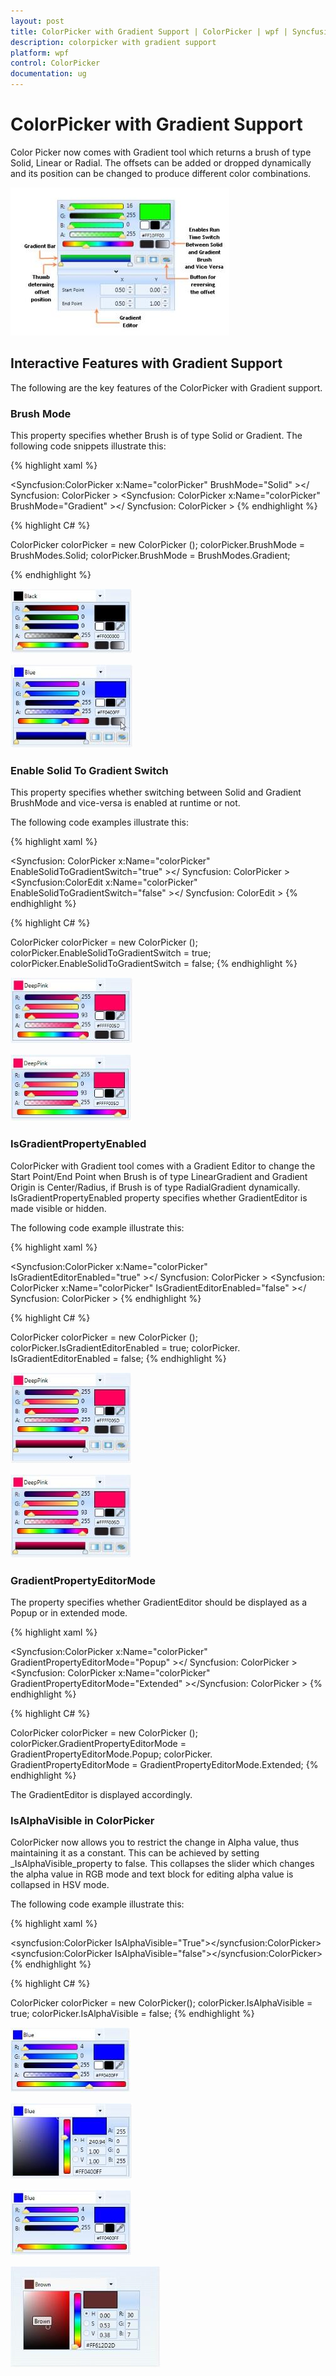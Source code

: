 ```yaml
---
layout: post
title: ColorPicker with Gradient Support | ColorPicker | wpf | Syncfusion
description: colorpicker with gradient support
platform: wpf
control: ColorPicker
documentation: ug
---
```


# ColorPicker with Gradient Support

Color Picker now comes with Gradient tool which returns a brush of type Solid, Linear or Radial. The offsets can be added or dropped dynamically and its position can be changed to produce different color combinations.

![](ColorPicker-with-Gradient-Support_images/ColorPicker-with-Gradient-Support_img1.jpeg)



## Interactive Features with Gradient Support

The following are the key features of the ColorPicker with Gradient support.

### Brush Mode

This property specifies whether Brush is of type Solid or Gradient. The following code snippets illustrate this:

{% highlight xaml %}


<Syncfusion:ColorPicker x:Name="colorPicker"  BrushMode="Solid"   ></  Syncfusion: ColorPicker >
<Syncfusion: ColorPicker x:Name="colorPicker"  BrushMode="Gradient"   ></  Syncfusion: ColorPicker >
{% endhighlight %}

{% highlight C# %}


ColorPicker colorPicker = new ColorPicker ();
colorPicker.BrushMode =  BrushModes.Solid;
colorPicker.BrushMode =  BrushModes.Gradient;

{% endhighlight %}



![](ColorPicker-with-Gradient-Support_images/ColorPicker-with-Gradient-Support_img2.jpeg)





![](ColorPicker-with-Gradient-Support_images/ColorPicker-with-Gradient-Support_img3.jpeg)





### Enable Solid To Gradient Switch

This property specifies whether switching between Solid and Gradient BrushMode and vice-versa is enabled at runtime or not.

The following code examples illustrate this:

{% highlight xaml %}


<Syncfusion: ColorPicker x:Name="colorPicker"  EnableSolidToGradientSwitch="true"   ></  Syncfusion: ColorPicker >
<Syncfusion:ColorEdit x:Name="colorPicker"  EnableSolidToGradientSwitch="false"   ></  Syncfusion: ColorEdit >
{% endhighlight %}

{% highlight C# %}


ColorPicker colorPicker = new ColorPicker ();
colorPicker.EnableSolidToGradientSwitch =  true;
colorPicker.EnableSolidToGradientSwitch =  false;
{% endhighlight %}




![](ColorPicker-with-Gradient-Support_images/ColorPicker-with-Gradient-Support_img4.jpeg)





![](ColorPicker-with-Gradient-Support_images/ColorPicker-with-Gradient-Support_img5.jpeg)





### IsGradientPropertyEnabled

ColorPicker with Gradient tool comes with a Gradient Editor to change the Start Point/End Point when Brush is of type LinearGradient and Gradient Origin is Center/Radius, if Brush is of type RadialGradient dynamically.  IsGradientPropertyEnabled property specifies whether GradientEditor is made visible or hidden.

The following code example illustrate this:

{% highlight xaml %}


<Syncfusion:ColorPicker x:Name="colorPicker"  IsGradientEditorEnabled="true"   ></  Syncfusion: ColorPicker >
<Syncfusion: ColorPicker x:Name="colorPicker"  IsGradientEditorEnabled="false"   ></  Syncfusion: ColorPicker >
{% endhighlight %}

{% highlight C# %}


ColorPicker colorPicker = new ColorPicker ();
colorPicker.IsGradientEditorEnabled =  true;
colorPicker. IsGradientEditorEnabled =  false;
{% endhighlight %}




![](ColorPicker-with-Gradient-Support_images/ColorPicker-with-Gradient-Support_img6.jpeg)





![](ColorPicker-with-Gradient-Support_images/ColorPicker-with-Gradient-Support_img7.jpeg)



### GradientPropertyEditorMode

The property specifies whether GradientEditor should be displayed as a Popup or in extended mode.

{% highlight xaml %}


<Syncfusion:ColorPicker x:Name="colorPicker"    GradientPropertyEditorMode="Popup" ></ Syncfusion: ColorPicker >
<Syncfusion: ColorPicker x:Name="colorPicker"  GradientPropertyEditorMode="Extended"  ></Syncfusion: ColorPicker >
{% endhighlight %}

{% highlight C# %}



ColorPicker colorPicker = new ColorPicker ();
colorPicker.GradientPropertyEditorMode =  GradientPropertyEditorMode.Popup;
colorPicker. GradientPropertyEditorMode =  GradientPropertyEditorMode.Extended;
{% endhighlight %}


The GradientEditor is displayed accordingly.

### IsAlphaVisible in ColorPicker

ColorPicker now allows you to restrict the change in Alpha value, thus maintaining it as a constant. This can be achieved by setting _IsAlphaVisible_property to false. This collapses the slider which changes the alpha value in RGB mode and text block for editing alpha value is collapsed in HSV mode.

The following code example illustrate this:

{% highlight xaml %}


<syncfusion:ColorPicker IsAlphaVisible="True"></syncfusion:ColorPicker> 
 <syncfusion:ColorPicker IsAlphaVisible="false"></syncfusion:ColorPicker>
{% endhighlight %}

{% highlight C# %}


ColorPicker colorPicker = new ColorPicker();
colorPicker.IsAlphaVisible = true;
colorPicker.IsAlphaVisible = false;
{% endhighlight %}


![](ColorPicker-with-Gradient-Support_images/ColorPicker-with-Gradient-Support_img8.jpeg)





![](ColorPicker-with-Gradient-Support_images/ColorPicker-with-Gradient-Support_img9.jpeg)





![](ColorPicker-with-Gradient-Support_images/ColorPicker-with-Gradient-Support_img10.jpeg)





![](ColorPicker-with-Gradient-Support_images/ColorPicker-with-Gradient-Support_img11.jpeg)



